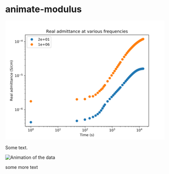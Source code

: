 # animate-modulus

![Image is here](Admittance_frequency.svg)

Some text.

![Animation of the data](animation.gif)

some more text